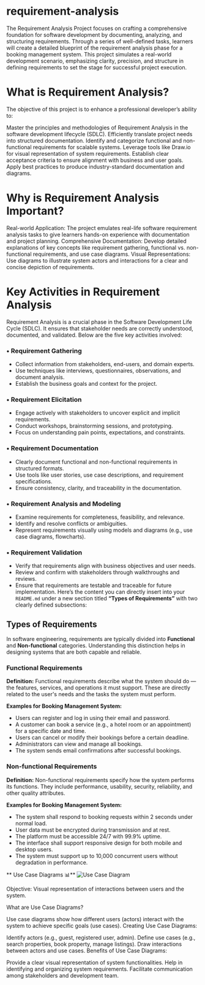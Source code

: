 # requirement-analysis
The Requirement Analysis Project focuses on crafting a comprehensive foundation for software development by documenting, analyzing, and structuring requirements. Through a series of well-defined tasks, learners will create a detailed blueprint of the requirement analysis phase for a booking management system. This project simulates a real-world development scenario, emphasizing clarity, precision, and structure in defining requirements to set the stage for successful project execution.

# What is Requirement Analysis? 
The objective of this project is to enhance a professional developer’s ability to:

Master the principles and methodologies of Requirement Analysis in the software development lifecycle (SDLC).
Efficiently translate project needs into structured documentation.
Identify and categorize functional and non-functional requirements for scalable systems.
Leverage tools like Draw.io for visual representation of system requirements.
Establish clear acceptance criteria to ensure alignment with business and user goals.
Apply best practices to produce industry-standard documentation and diagrams.

 # Why is Requirement Analysis Important?
Real-world Application: The project emulates real-life software requirement analysis tasks to give learners hands-on experience with documentation and project planning.
Comprehensive Documentation: Develop detailed explanations of key concepts like requirement gathering, functional vs. 
non-functional requirements, and use case diagrams.
Visual Representations: Use diagrams to illustrate system actors and interactions for a clear and concise depiction of requirements.

# Key Activities in Requirement Analysis

Requirement Analysis is a crucial phase in the Software Development Life Cycle (SDLC). It ensures that stakeholder needs are correctly understood, documented, and validated. Below are the five key activities involved:

### • Requirement Gathering

* Collect information from stakeholders, end-users, and domain experts.
* Use techniques like interviews, questionnaires, observations, and document analysis.
* Establish the business goals and context for the project.

### • Requirement Elicitation

* Engage actively with stakeholders to uncover explicit and implicit requirements.
* Conduct workshops, brainstorming sessions, and prototyping.
* Focus on understanding pain points, expectations, and constraints.

### • Requirement Documentation

* Clearly document functional and non-functional requirements in structured formats.
* Use tools like user stories, use case descriptions, and requirement specifications.
* Ensure consistency, clarity, and traceability in the documentation.

### • Requirement Analysis and Modeling

* Examine requirements for completeness, feasibility, and relevance.
* Identify and resolve conflicts or ambiguities.
* Represent requirements visually using models and diagrams (e.g., use case diagrams, flowcharts).

### • Requirement Validation

* Verify that requirements align with business objectives and user needs.
* Review and confirm with stakeholders through walkthroughs and reviews.
* Ensure that requirements are testable and traceable for future implementation.
 Here’s the content you can directly insert into your `README.md` under a new section titled **“Types of Requirements”** with two clearly defined subsections:


##  Types of Requirements

In software engineering, requirements are typically divided into **Functional** and **Non-functional** categories. Understanding this distinction helps in designing systems that are both capable and reliable.

###  Functional Requirements

**Definition:**
Functional requirements describe what the system should do — the features, services, and operations it must support. These are directly related to the user's needs and the tasks the system must perform.

**Examples for Booking Management System:**

* Users can register and log in using their email and password.
* A customer can book a service (e.g., a hotel room or an appointment) for a specific date and time.
* Users can cancel or modify their bookings before a certain deadline.
* Administrators can view and manage all bookings.
* The system sends email confirmations after successful bookings.

###  Non-functional Requirements

**Definition:**
Non-functional requirements specify how the system performs its functions. They include performance, usability, security, reliability, and other quality attributes.

**Examples for Booking Management System:**

* The system shall respond to booking requests within 2 seconds under normal load.
* User data must be encrypted during transmission and at rest.
* The platform must be accessible 24/7 with 99.9% uptime.
* The interface shall support responsive design for both mobile and desktop users.
* The system must support up to 10,000 concurrent users without degradation in performance.
  
** Use Case Diagrams 📊**
![Use Case Diagram](./diagrams/alx-booking-uc.png)

Objective: Visual representation of interactions between users and the system.

What are Use Case Diagrams?

Use case diagrams show how different users (actors) interact with the system to achieve specific goals (use cases).
Creating Use Case Diagrams:

Identify actors (e.g., guest, registered user, admin).
Define use cases (e.g., search properties, book property, manage listings).
Draw interactions between actors and use cases.
Benefits of Use Case Diagrams:

Provide a clear visual representation of system functionalities.
Help in identifying and organizing system requirements.
Facilitate communication among stakeholders and development team.
